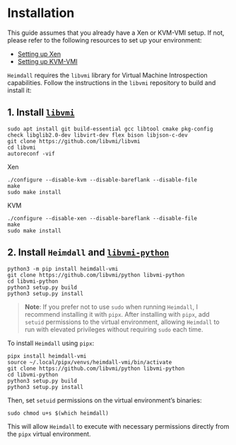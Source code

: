 # Installation

This guide assumes that you already have a Xen or KVM-VMI setup. If not, please refer to the following resources to set
up your environment:

- [Setting up Xen](https://github.com/xen-project/xen)
- [Setting up KVM-VMI](https://github.com/KVM-VMI/kvm-vmi)

`Heimdall` requires the `libvmi` library for Virtual Machine Introspection capabilities. Follow the instructions in the
`libvmi` repository to build and install it:

## 1. Install [`libvmi`](https://github.com/libvmi/libvmi)

```shell
sudo apt install git build-essential gcc libtool cmake pkg-config check libglib2.0-dev libvirt-dev flex bison libjson-c-dev
git clone https://github.com/libvmi/libvmi
cd libvmi
autoreconf -vif
```

Xen

```shell
./configure --disable-kvm --disable-bareflank --disable-file
make
sudo make install
```

KVM

```shell
./configure --disable-xen --disable-bareflank --disable-file
make
sudo make install
```

## 2. Install `Heimdall` and [`libvmi-python`](https://github.com/libvmi/python)

```shell
python3 -m pip install heimdall-vmi
git clone https://github.com/libvmi/python libvmi-python
cd libvmi-python
python3 setup.py build
python3 setup.py install
```

> **Note**: If you prefer not to use `sudo` when running `Heimdall`, I recommend installing it with `pipx`. After
> installing with `pipx`, add `setuid` permissions to the virtual environment, allowing `Heimdall` to run with elevated
> privileges without requiring `sudo` each time.

To install `Heimdall` using `pipx`:

```shell
pipx install heimdall-vmi
source ~/.local/pipx/venvs/heimdall-vmi/bin/activate
git clone https://github.com/libvmi/python libvmi-python
cd libvmi-python
python3 setup.py build
python3 setup.py install
```

Then, set `setuid` permissions on the virtual environment’s binaries:

```shell
sudo chmod u+s $(which heimdall)
```

This will allow `Heimdall` to execute with necessary permissions directly from the `pipx` virtual environment.